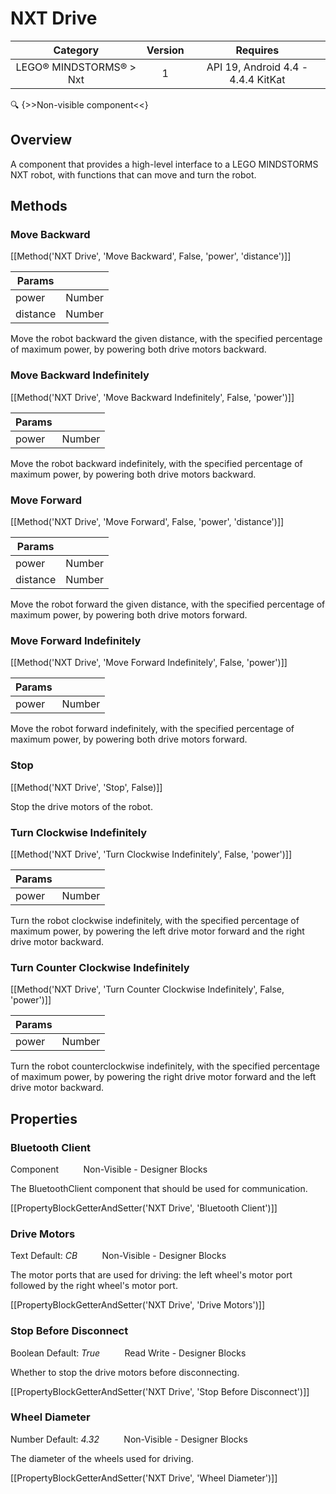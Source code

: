 # NXT Drive

| Category | Version | Requires |
|:--------:|:-------:|:--------:|
|LEGO® MINDSTORMS® > Nxt|1|API 19, Android 4.4 - 4.4.4 KitKat|

:mag: {>>Non-visible component<<}

## Overview

A component that provides a high-level interface to a LEGO MINDSTORMS NXT robot, with functions that can move and turn the robot.

## Methods

### Move Backward

[[Method('NXT Drive', 'Move Backward', False, 'power', 'distance')]]

| Params | []() |
|--------|------|
|power|Number|
|distance|Number|


Move the robot backward the given distance, with the specified percentage of maximum power, by powering both drive motors backward.

### Move Backward Indefinitely

[[Method('NXT Drive', 'Move Backward Indefinitely', False, 'power')]]

| Params | []() |
|--------|------|
|power|Number|


Move the robot backward indefinitely, with the specified percentage of maximum power, by powering both drive motors backward.

### Move Forward

[[Method('NXT Drive', 'Move Forward', False, 'power', 'distance')]]

| Params | []() |
|--------|------|
|power|Number|
|distance|Number|


Move the robot forward the given distance, with the specified percentage of maximum power, by powering both drive motors forward.

### Move Forward Indefinitely

[[Method('NXT Drive', 'Move Forward Indefinitely', False, 'power')]]

| Params | []() |
|--------|------|
|power|Number|


Move the robot forward indefinitely, with the specified percentage of maximum power, by powering both drive motors forward.

### Stop

[[Method('NXT Drive', 'Stop', False)]]

Stop the drive motors of the robot.

### Turn Clockwise Indefinitely

[[Method('NXT Drive', 'Turn Clockwise Indefinitely', False, 'power')]]

| Params | []() |
|--------|------|
|power|Number|


Turn the robot clockwise indefinitely, with the specified percentage of maximum power, by powering the left drive motor forward and the right drive motor backward.

### Turn Counter Clockwise Indefinitely

[[Method('NXT Drive', 'Turn Counter Clockwise Indefinitely', False, 'power')]]

| Params | []() |
|--------|------|
|power|Number|


Turn the robot counterclockwise indefinitely, with the specified percentage of maximum power, by powering the right drive motor forward and the left drive motor backward.

## Properties

### Bluetooth Client

<span class="chip chip-component">Component</span>&nbsp;&nbsp;&nbsp;&nbsp;&nbsp;&nbsp;&nbsp;&nbsp;&nbsp;&nbsp;<span class="chip chip-rw">Non-Visible</span> - <span class="chip chip-bd">Designer</span> <span class="chip chip-bd">Blocks</span> 

The BluetoothClient component that should be used for communication.

[[PropertyBlockGetterAndSetter('NXT Drive', 'Bluetooth Client')]]

### Drive Motors

<span class="chip chip-text">Text</span> <span class="chip chip-text">Default: <i>CB</i></span>&nbsp;&nbsp;&nbsp;&nbsp;&nbsp;&nbsp;&nbsp;&nbsp;&nbsp;&nbsp;<span class="chip chip-rw">Non-Visible</span> - <span class="chip chip-bd">Designer</span> <span class="chip chip-bd">Blocks</span> 

The motor ports that are used for driving: the left wheel's motor port followed by the right wheel's motor port.

[[PropertyBlockGetterAndSetter('NXT Drive', 'Drive Motors')]]

### Stop Before Disconnect

<span class="chip chip-boolean">Boolean</span> <span class="chip chip-boolean">Default: <i>True</i></span>&nbsp;&nbsp;&nbsp;&nbsp;&nbsp;&nbsp;&nbsp;&nbsp;&nbsp;&nbsp;<span class="chip chip-rw">Read</span> <span class="chip chip-rw">Write</span> - <span class="chip chip-bd">Designer</span> <span class="chip chip-bd">Blocks</span> 

Whether to stop the drive motors before disconnecting.

[[PropertyBlockGetterAndSetter('NXT Drive', 'Stop Before Disconnect')]]

### Wheel Diameter

<span class="chip chip-number">Number</span> <span class="chip chip-number">Default: <i>4.32</i></span>&nbsp;&nbsp;&nbsp;&nbsp;&nbsp;&nbsp;&nbsp;&nbsp;&nbsp;&nbsp;<span class="chip chip-rw">Non-Visible</span> - <span class="chip chip-bd">Designer</span> <span class="chip chip-bd">Blocks</span> 

The diameter of the wheels used for driving.

[[PropertyBlockGetterAndSetter('NXT Drive', 'Wheel Diameter')]]